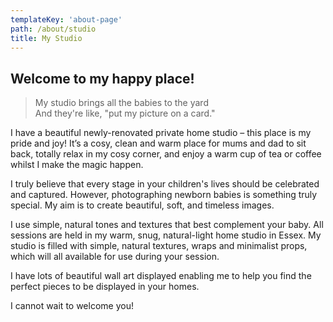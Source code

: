```yaml
---
templateKey: 'about-page'
path: /about/studio
title: My Studio
---
```


## Welcome to my happy place!

>My studio brings all the babies to the yard <br>
>And they're like, "put my picture on a card."

I have a beautiful newly-renovated private home studio – this place is my pride and
joy! It’s a cosy, clean and warm place for mums and dad to sit back, totally relax in
my cosy corner, and enjoy a warm cup of tea or coffee whilst I make the magic
happen.

I truly believe that every stage in your children's lives should be celebrated and
captured. However, photographing newborn babies is something truly special. My
aim is to create beautiful, soft, and timeless images.

I use simple, natural tones and textures that best complement your baby. All
sessions are held in my warm, snug, natural-light home studio in Essex. My studio is
filled with simple, natural textures, wraps and minimalist props, which will all
available for use during your session.

I have lots of beautiful wall art displayed enabling me to help you find the perfect
pieces to be displayed in your homes.

I cannot wait to welcome you!